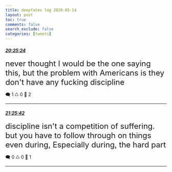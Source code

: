 ```yaml
---
title: deepfates log 2020-05-14
layout: post
toc: true
comments: false
search_exclude: false
categories: [tweets]
---
```



#### <a href = "https://twitter.com/deepfates/status/1261120466170732549">*20:25:24*</a>

<font size="5">never thought I would be the one saying this, but the problem with Americans is they don't have any fucking discipline</font>



🗨️ 1 ♺ 0 🤍  2   

---
    
#### <a href = "https://twitter.com/deepfates/status/1261135640806035456">*21:25:42*</a>

<font size="5">discipline isn't a competition of suffering. but you have to follow through on things even during, Especially during, the hard part</font>



🗨️ 0 ♺ 0 🤍  1   

---
    
            

